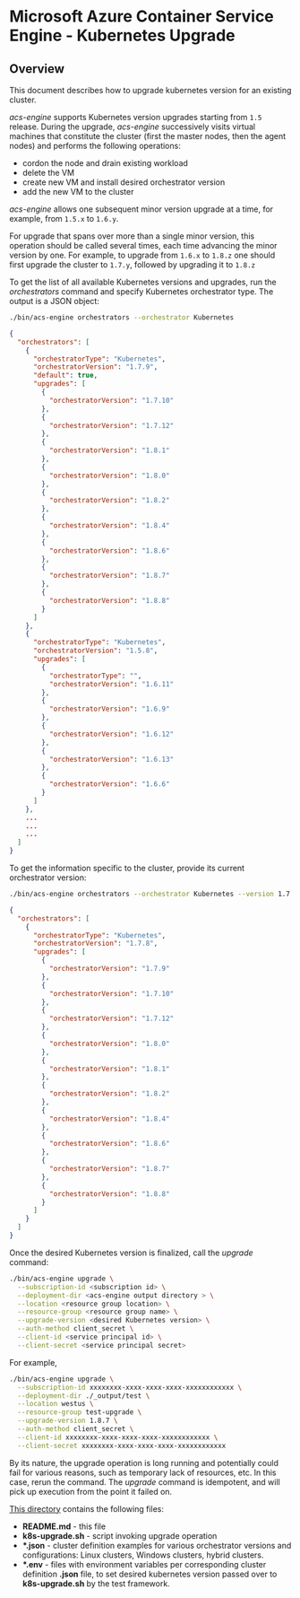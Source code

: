 # Microsoft Azure Container Service Engine - Kubernetes Upgrade

## Overview

This document describes how to upgrade kubernetes version for an existing cluster.

*acs-engine* supports Kubernetes version upgrades starting from ``1.5`` release.
During the upgrade, *acs-engine* successively visits virtual machines that constitute the cluster (first the master nodes, then the agent nodes) and performs the following operations:
 - cordon the node and drain existing workload
 - delete the VM
 - create new VM and install desired orchestrator version
 - add the new VM to the cluster

*acs-engine* allows one subsequent minor version upgrade at a time, for example, from ``1.5.x`` to ``1.6.y``.

For upgrade that spans over more than a single minor version, this operation should be called several times, each time advancing the minor version by one. For example, to upgrade from ``1.6.x`` to ``1.8.z`` one should first upgrade the cluster to ``1.7.y``, followed by upgrading it to ``1.8.z``

To get the list of all available Kubernetes versions and upgrades, run the *orchestrators* command and specify Kubernetes orchestrator type. The output is a JSON object:
```bash
./bin/acs-engine orchestrators --orchestrator Kubernetes
```

```json
{
  "orchestrators": [
    {
      "orchestratorType": "Kubernetes",
      "orchestratorVersion": "1.7.9",
      "default": true,
      "upgrades": [
        {
          "orchestratorVersion": "1.7.10"
        },
        {
          "orchestratorVersion": "1.7.12"
        },
        {
          "orchestratorVersion": "1.8.1"
        },
        {
          "orchestratorVersion": "1.8.0"
        },
        {
          "orchestratorVersion": "1.8.2"
        },
        {
          "orchestratorVersion": "1.8.4"
        },
        {
          "orchestratorVersion": "1.8.6"
        },
        {
          "orchestratorVersion": "1.8.7"
        },
        {
          "orchestratorVersion": "1.8.8"
        }
      ]
    },
    {
      "orchestratorType": "Kubernetes",
      "orchestratorVersion": "1.5.8",
      "upgrades": [
        {
          "orchestratorType": "",
          "orchestratorVersion": "1.6.11"
        },
        {
          "orchestratorVersion": "1.6.9"
        },
        {
          "orchestratorVersion": "1.6.12"
        },
        {
          "orchestratorVersion": "1.6.13"
        },
        {
          "orchestratorVersion": "1.6.6"
        }
      ]
    },
    ...
    ...
    ...
  ]
}
```

To get the information specific to the cluster, provide its current orchestrator version:
```bash
./bin/acs-engine orchestrators --orchestrator Kubernetes --version 1.7.8
```

```json
{
  "orchestrators": [
    {
      "orchestratorType": "Kubernetes",
      "orchestratorVersion": "1.7.8",
      "upgrades": [
        {
          "orchestratorVersion": "1.7.9"
        },
        {
          "orchestratorVersion": "1.7.10"
        },
        {
          "orchestratorVersion": "1.7.12"
        },
        {
          "orchestratorVersion": "1.8.0"
        },
        {
          "orchestratorVersion": "1.8.1"
        },
        {
          "orchestratorVersion": "1.8.2"
        },
        {
          "orchestratorVersion": "1.8.4"
        },
        {
          "orchestratorVersion": "1.8.6"
        },
        {
          "orchestratorVersion": "1.8.7"
        },
        {
          "orchestratorVersion": "1.8.8"
        }
      ]
    }
  ]
}
```

Once the desired Kubernetes version is finalized, call the *upgrade* command:
```bash
./bin/acs-engine upgrade \
  --subscription-id <subscription id> \
  --deployment-dir <acs-engine output directory > \
  --location <resource group location> \
  --resource-group <resource group name> \
  --upgrade-version <desired Kubernetes version> \
  --auth-method client_secret \
  --client-id <service principal id> \
  --client-secret <service principal secret>
```
For example,
```bash
./bin/acs-engine upgrade \
  --subscription-id xxxxxxxx-xxxx-xxxx-xxxx-xxxxxxxxxxxx \
  --deployment-dir ./_output/test \
  --location westus \
  --resource-group test-upgrade \
  --upgrade-version 1.8.7 \
  --auth-method client_secret \
  --client-id xxxxxxxx-xxxx-xxxx-xxxx-xxxxxxxxxxxx \
  --client-secret xxxxxxxx-xxxx-xxxx-xxxx-xxxxxxxxxxxx
```

By its nature, the upgrade operation is long running and potentially could fail for various reasons, such as temporary lack of resources, etc. In this case, rerun the command. The *upgrade* command is idempotent, and will pick up execution from the point it failed on. 

[This directory](https://github.com/Azure/acs-engine/tree/master/examples/k8s-upgrade) contains the following files:
- **README.md** - this file
- **k8s-upgrade.sh** - script invoking upgrade operation
- **\*.json** - cluster definition examples for various orchestrator versions and configurations: Linux clusters, Windows clusters, hybrid clusters.
- **\*.env** - files with environment variables per corresponding cluster definition **.json** file, to set desired kubernetes version passed over to **k8s-upgrade.sh** by the test framework.
